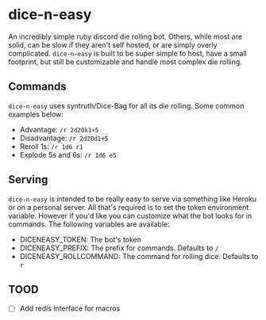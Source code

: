 # dice-n-easy

An incredibly simple ruby discord die rolling bot. Others, while most are solid,
can be slow if they aren't self hosted, or are simply overly complicated.
`dice-n-easy` is built to be super simple to host, have a small footprint, but
still be customizable and handle most complex die rolling.

## Commands

`dice-n-easy` uses syntruth/Dice-Bag for all its die rolling. Some common examples below:
- Advantage: `/r 2d20k1+5`
- Disadvantage: `/r 2d20d1+5`
- Reroll 1s: `/r 1d6 r1`
- Explode 5s and 6s: `/r 1d6 e5`

## Serving

`dice-n-easy` is intended to be really easy to serve via something like Heroku or
on a personal server. All that's required is to set the token environment
variable. However if you'd like you can customize what the bot looks for in
commands. The following variables are available:
- DICENEASY_TOKEN: The bot's token
- DICENEASY_PREFIX: The prefix for commands. Defaults to `/`
- DICENEASY_ROLLCOMMAND: The command for rolling dice. Defaults to `r`

## TOOD

- [ ] Add redis interface for macros
